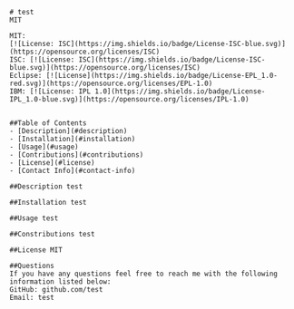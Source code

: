 
    # test
    MIT

    MIT: 
    [![License: ISC](https://img.shields.io/badge/License-ISC-blue.svg)](https://opensource.org/licenses/ISC)
    ISC: [![License: ISC](https://img.shields.io/badge/License-ISC-blue.svg)](https://opensource.org/licenses/ISC)
    Eclipse: [![License](https://img.shields.io/badge/License-EPL_1.0-red.svg)](https://opensource.org/licenses/EPL-1.0)
    IBM: [![License: IPL 1.0](https://img.shields.io/badge/License-IPL_1.0-blue.svg)](https://opensource.org/licenses/IPL-1.0)


    ##Table of Contents
    - [Description](#description)
    - [Installation](#installation)
    - [Usage](#usage)
    - [Contributions](#contributions)
    - [License](#license)
    - [Contact Info](#contact-info)

    ##Description test
    
    ##Installation test

    ##Usage test

    ##Constributions test

    ##License MIT

    ##Questions
    If you have any questions feel free to reach me with the following information listed below:
    GitHub: github.com/test 
    Email: test
    
    


    